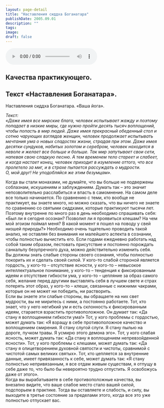 ```yaml
---
layout: page-detail
title: "Наставления сиддха Боганатара"
publishDate: 2005.09.01
description: ""
tags:
image:
draft: false
---
```


<audio title="2005.09.01 - Наставления сиддха Боганатара.mp3" src="/upload/iblock/bfc/bfcb756ec699afe2139b6f9b15ebb2e0.mp3" controls=""></audio>

## **Качества практикующего.**

## **Текст «Наставления Боганатара».**
  
  
 Наставления сиддха Боганатара. «Ваша йога».   
  
_Текст:_   
_«Даже имея все мирские блага, человек испытывает жажду и поэтому попадает в низкие миры, где нужно пройти десять тысяч воплощений, чтобы попасть в мир людей. Даже имея прекрасный обеденный стол и сотню чарующих взглядов женщин, человек продолжает испытывать мечтания ума о новых сладостях жизни, страдая при этом. Даже имея десятки сундуков, набитых золотом и серебром, человек находится в неволе и желает все больше и больше. Так мир запутывает свои сети, напевая свою сладкую песню. А тем временем тело стареет и слабеет, и когда настает конец, человек приходит в изумление оттого, что все пролетело за миг, и в страхе пытается рассуждать о мудрости._   
_О, мой друг! Не уподобляйся же этим безумцам»._   

 Когда вы стали монахами, не думайте, что вы больше не подвержены соблазнам, искушениям и заблуждениям. Думать так – это значит непозволительно расслабиться и впасть в самомнение. На самом деле все только начинается. По сравнению с теми, кто вообще не практикует, вы знаете много, но можно сказать, что вы ничего не знаете по сравнению со святыми сиддхами, которые практикуют тысячи лет. Поэтому внутренне по много раз в день необходимо спрашивать себя: «Был ли я сегодня осознан? Позволил ли я проявиться клешам? На чем мой эгоизм поймал меня? В какой момент я пошел на поводу у свей низшей природы?» Необходимо очень тщательно проводить такой анализ, не оставляя без внимания ни малейшего аспекта в сознании, чтобы полностью вычистить его. Если годами ежедневно работать над собой таким образом, пестовать присутствие и постоянно порождать санкальпу безупречного духа, можно действительно изменить себя.   
 Вы должны знать слабые стороны своего сознания, чтобы полностью покорить их и сделать своей силой. У кого-то слабой стороной является гордость, у кого-то – отсутствие ясности, у кого-то – невысокое интеллектуальное понимание, у кого-то – тенденция к фиксированным идеям и отсутствие гибкости ума, у кого-то – цепляние за образ самого себя, желание перед другими выставлять себя в лучшем свете и страх потерять этот образ, у кого-то – клеши, связанные с нижними чакрами, которые он не может ни победить, ни растворить.   
 Если вы знаете эти слабые стороны, вы обращаете на них свет мудрости, вы не миритесь с ними, а постоянно работаете. Тот, кто знает, что у него негибкий ум и есть склонность к фиксированным идеям, старается взрастить противоположное. Он думает так: «Да стану я воплощением гибкости ума!» Тот, у кого проблемы с гордостью, может думать так: «Я взращу в себе противоположное качество и воплощением смирения. Я стану слугой слуги. Я стану пылью на дороге, пучком травы. Я усмирю этого демона эго». Тот, у кого слабая ясность, может думать так: «Да стану я воплощением непревзойденной ясности». Тот, у кого проблемы с клешами, может думать так: «Да стану я олицетворением духовной святости и чистоты, сравнимой с чистотой самых великих святых». Тот, кто цепляется за внутренние данные, имеет привязанность к себе, может думать так: «Я стану полностью непривязанным, я все отдам живым существам, я отпущу в себе даже то, что было бы невероятно трудно отпустить. Я освобожусь даже от этого».   
 Когда вы вырабатываете в себе противоположные качества, вы внезапно видите, что ваше слабое место стало вашей силой, подспорьем в практике. Тогда вы оставляете и слабость, и силу, вы выходите в третье состояние за пределами этого, когда все это уже полностью отпускает вас.   
  
  
